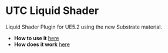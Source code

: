 # UTC Liquid Shader

Liquid Shader Plugin for UE5.2 using the new Substrate material.

* **How to use it** [here](https://github.com/UniversalToolCompiler/UTC_LiquidShader/wiki/UE5-Dynamic-Liquid-Shader:-Tutorial)
* **How does it work** [here](https://github.com/UniversalToolCompiler/UTC_LiquidShader/wiki/UE5-Dynamic-Liquid-Shader:-Technical-Breakdown)

<p align="center">
<img src="">
</p>